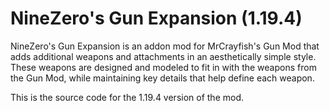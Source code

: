# NineZero's Gun Expansion (1.19.4)
NineZero's Gun Expansion is an addon mod for MrCrayfish's Gun Mod that adds additional weapons and attachments in an aesthetically simple style. These weapons are designed and modeled to fit in with the weapons from the Gun Mod, while maintaining key details that help define each weapon.

This is the source code for the 1.19.4 version of the mod.